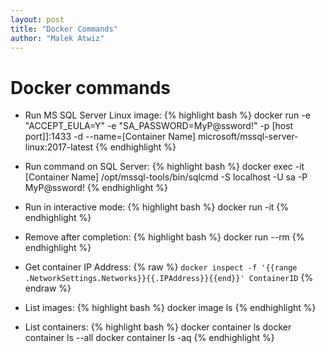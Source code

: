 ```yaml
---
layout: post
title: "Docker Commands"
author: "Malek Atwiz"
---
```


# Docker commands

* Run MS SQL Server Linux image: 
{% highlight bash %}
docker run -e "ACCEPT_EULA=Y" -e "SA_PASSWORD=MyP@ssword!" -p [host port]]:1433 -d --name=[Container Name] microsoft/mssql-server-linux:2017-latest
{% endhighlight %}

* Run command on SQL Server: 
{% highlight bash %}
docker exec -it [Container Name] /opt/mssql-tools/bin/sqlcmd -S localhost -U sa -P MyP@ssword!
{% endhighlight %}

* Run in interactive mode: 
{% highlight bash %}
docker run -it
{% endhighlight %}

* Remove after completion:
{% highlight bash %}
docker run --rm
{% endhighlight %}

* Get container IP Address:
{% raw %}
 ``` docker inspect -f '{{range .NetworkSettings.Networks}}{{.IPAddress}}{{end}}' ContainerID ```
 {% endraw %}

* List images:
{% highlight bash %}
docker image ls
{% endhighlight %}

* List containers:
{% highlight bash %}
docker container ls
docker container ls --all
docker container ls -aq
{% endhighlight %}